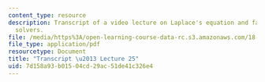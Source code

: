 ```yaml
---
content_type: resource
description: Transcript of a video lecture on Laplace's equation and fast Poisson
  solvers.
file: /media/https%3A/open-learning-course-data-rc.s3.amazonaws.com/18-085-computational-science-and-engineering-i-fall-2008/7d158a93b01504cd29ac51de41c326e4_18-085F08-L25.pdf
file_type: application/pdf
resourcetype: Document
title: "Transcript \u2013 Lecture 25"
uid: 7d158a93-b015-04cd-29ac-51de41c326e4
---
```

